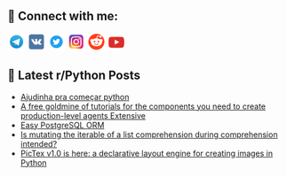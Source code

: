 ## 🔎 Connect with me:
[<img src="https://github.com/bullbesh/bullbesh/blob/main/images/Telegram.png" width="32" height="32" />](https://t.me/bullbesh)
[<img src="https://github.com/bullbesh/bullbesh/blob/main/images/VK.png" width="32" height="32" />](https://vk.com/bullbesh)
[<img src="https://github.com/bullbesh/bullbesh/blob/main/images/Twitter.png" width="32" height="32" />](https://twitter.com/bullbesh1)
[<img src="https://github.com/bullbesh/bullbesh/blob/main/images/Instagram.png" width="32" height="32" />](https://www.instagram.com/bullbesh)
[<img src="https://github.com/bullbesh/bullbesh/blob/main/images/Reddit.png" width="32" height="32" />](https://www.reddit.com/user/bullbesh)
[<img src="https://github.com/bullbesh/bullbesh/blob/main/images/YouTube.png" width="32" height="32" />](https://www.youtube.com/channel/UCtfjRs6uzgq5mfm8S06WTcg)

## 📕 Latest r/Python Posts
<!-- BLOG-POST-LIST:START -->
- [Ajudinha pra começar python](https://www.reddit.com/r/Python/comments/1mhjoye/ajudinha_pra_começar_python/)
- [A free goldmine of tutorials for the components you need to create production-level agents Extensive](https://www.reddit.com/r/Python/comments/1mhgs5b/a_free_goldmine_of_tutorials_for_the_components/)
- [Easy PostgreSQL ORM](https://www.reddit.com/r/Python/comments/1mhg4hr/easy_postgresql_orm/)
- [Is mutating the iterable of a list comprehension during comprehension intended?](https://www.reddit.com/r/Python/comments/1mhdjdc/is_mutating_the_iterable_of_a_list_comprehension/)
- [PicTex v1.0 is here: a declarative layout engine for creating images in Python](https://www.reddit.com/r/Python/comments/1mhdbcf/pictex_v10_is_here_a_declarative_layout_engine/)
<!-- BLOG-POST-LIST:END -->
